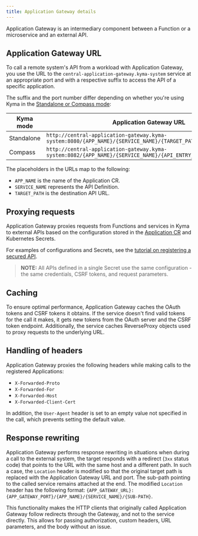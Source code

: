 ```yaml
---
title: Application Gateway details
---
```


Application Gateway is an intermediary component between a Function or a microservice and an external API.

## Application Gateway URL

To call a remote system's API from a workload with Application Gateway, you use the URL to the `central-application-gateway.kyma-system` service at an appropriate port and with a respective suffix to access the API of a specific application.

The suffix and the port number differ depending on whether you're using Kyma in the [Standalone or Compass mode](../01-overview/main-areas/application-connectivity/README.md):

| **Kyma mode** | **Application Gateway URL** |
|-----------|-------------------------|
| Standalone | `http://central-application-gateway.kyma-system:8080/{APP_NAME}/{SERVICE_NAME}/{TARGET_PATH}` |
| Compass | `http://central-application-gateway.kyma-system:8082/{APP_NAME}/{SERVICE_NAME}/{API_ENTRY_NAME}/{TARGET_PATH}` |

The placeholders in the URLs map to the following:

- `APP_NAME` is the name of the Application CR.
- `SERVICE_NAME` represents the API Definition.
- `TARGET_PATH` is the destination API URL.

## Proxying requests

Application Gateway proxies requests from Functions and services in Kyma to external APIs based on the configuration stored in the [Application CR](00-custom-resources/ac-01-application.md) and Kubernetes Secrets.

For examples of configurations and Secrets, see the [tutorial on registering a secured API](../03-tutorials/00-application-connectivity/ac-04-register-secured-api.md).

> **NOTE:** All APIs defined in a single Secret use the same configuration - the same credentials, CSRF tokens, and request parameters.

## Caching

To ensure optimal performance, Application Gateway caches the OAuth tokens and CSRF tokens it obtains. If the service doesn't find valid tokens for the call it makes, it gets new tokens from the OAuth server and the CSRF token endpoint.
Additionally, the service caches ReverseProxy objects used to proxy requests to the underlying URL.

## Handling of headers

Application Gateway proxies the following headers while making calls to the registered Applications:

- `X-Forwarded-Proto`
- `X-Forwarded-For`
- `X-Forwarded-Host`
- `X-Forwarded-Client-Cert`

In addition, the `User-Agent` header is set to an empty value not specified in the call, which prevents setting the default value.

## Response rewriting

Application Gateway performs response rewriting in situations when during a call to the external system, the target responds with a redirect (`3xx` status code) that points to the URL with the same host and a different path.
In such a case, the `Location` header is modified so that the original target path is replaced with the Application Gateway URL and port. The sub-path pointing to the called service remains attached at the end. 
The modified `Location` header has the following format: `{APP_GATEWAY_URL}:{APP_GATEWAY_PORT}/{APP_NAME}/{SERVICE_NAME}/{SUB-PATH}`.

This functionality makes the HTTP clients that originally called Application Gateway follow redirects through the Gateway, and not to the service directly. 
This allows for passing authorization, custom headers, URL parameters, and the body without an issue.